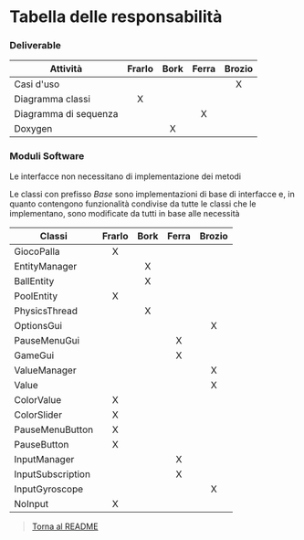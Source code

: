 # Tabella delle responsabilità

### Deliverable

| Attività                      | Frarlo | Bork | Ferra | Brozio |
| ----------------------------- |:------:|:----:|:-----:|:------:|
|Casi d'uso|                    |        |      |X      |        |
|Diagramma classi               |X       |      |       |        |
|Diagramma di sequenza          |        |      |X      |        |
|Doxygen                        |        |X     |       |        |

### Moduli Software

Le interfacce non necessitano di implementazione dei metodi

Le classi con prefisso _Base_ sono implementazioni di base di interfacce e, 
in quanto contengono funzionalità condivise da tutte le classi che le implementano, 
sono modificate da tutti in base alle necessità

| Classi                        | Frarlo | Bork | Ferra | Brozio |
| ----------------------------- |:------:|:----:|:-----:|:------:|
|GiocoPalla                     |X       |      |       |        |
|EntityManager                  |        |X     |       |        |
|BallEntity                     |        |X     |       |        |
|PoolEntity                     |X       |      |       |        |
|PhysicsThread                  |        |X     |       |        |
|OptionsGui                     |        |      |       |X       |
|PauseMenuGui                   |        |      |X      |        |
|GameGui                        |        |      |X      |        |
|ValueManager                   |        |      |       |X       |
|Value                          |        |      |       |X       |
|ColorValue                     |X       |      |       |        |
|ColorSlider                    |X       |      |       |        |
|PauseMenuButton                |X       |      |       |        |
|PauseButton                    |X       |      |       |        |
|InputManager                   |        |      |X      |        |
|InputSubscription              |        |      |X      |        |
|InputGyroscope                 |        |      |       |X       |
|NoInput                        |X       |      |       |        |

> [Torna al README](../README.md)
